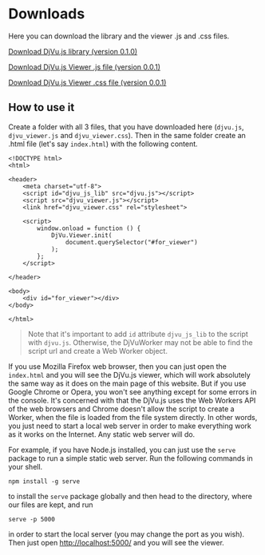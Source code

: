 # Downloads

Here you can download the library and the viewer .js and .css files.

<a href="/dist/djvu.js" download="djvu.js">Download DjVu.js library (version 0.1.0)</a>

<a href="/dist/djvu_viewer.js" download="djvu_viewer.js">Download DjVu.js Viewer .js file (version 0.0.1)</a>

<a href="/dist/djvu_viewer.css" download="djvu_viewer.css">Download DjVu.js Viewer .css file (version 0.0.1)</a>

## How to use it

Create a folder with all 3 files, that you have downloaded here (`djvu.js`, `djvu_viewer.js` and `djvu_viewer.css`). Then in the same folder create an .html file (let's say `index.html`) with the following content.

```
<!DOCTYPE html>
<html>

<header>
	<meta charset="utf-8">
	<script id="djvu_js_lib" src="djvu.js"></script>
	<script src="djvu_viewer.js"></script>
	<link href="djvu_viewer.css" rel="stylesheet">

	<script>
		window.onload = function () {
			DjVu.Viewer.init(
                document.querySelector("#for_viewer")
            );
		};
	</script>

</header>

<body>
	<div id="for_viewer"></div>
</body>

</html>

```

>Note that it's important to add `id` attribute `djvu_js_lib` to the script with `djvu.js`. Otherwise, the DjVuWorker may not be able to find the script url and create a Web Worker object.  

If you use Mozilla Firefox web browser, then you can just open the `index.html` and you will see the DjVu.js viewer, which will work absolutely the same way
as it does on the main page of this website. But if you use Google Chrome or Opera, you won't see anything except for some errors in the console. It's concerned with that the 
DjVu.js uses the Web Workers API of the web browsers and Chrome doesn't allow the script to create a Worker, when the file is loaded from the file system directly. In other words, you just need
to start a local web server in order to make everything work as it works on the Internet. Any static web server will do. 

For example, if you have Node.js installed, you can just use the `serve` package to run a simple static web server. Run the following commands in your shell. 

```
npm install -g serve
```

to install the `serve` package globally and then head to the directory, where our files are kept, and run

```
serve -p 5000
```

in order to start the local server (you may change the port as you wish). Then just open [http://localhost:5000/](http://localhost:5000/) and you will see the viewer. 


